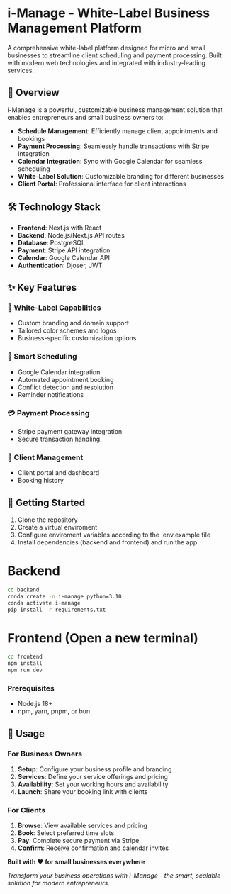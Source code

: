 # i-Manage - White-Label Business Management Platform

A comprehensive white-label platform designed for micro and small businesses to streamline client scheduling and payment processing. Built with modern web technologies and integrated with industry-leading services.

## 🚀 Overview

i-Manage is a powerful, customizable business management solution that enables entrepreneurs and small business owners to:

- **Schedule Management**: Efficiently manage client appointments and bookings
- **Payment Processing**: Seamlessly handle transactions with Stripe integration
- **Calendar Integration**: Sync with Google Calendar for seamless scheduling
- **White-Label Solution**: Customizable branding for different businesses
- **Client Portal**: Professional interface for client interactions

## 🛠️ Technology Stack

- **Frontend**: Next.js with React
- **Backend**: Node.js/Next.js API routes
- **Database**: PostgreSQL
- **Payment**: Stripe API integration
- **Calendar**: Google Calendar API
- **Authentication**: Djoser, JWT

## ✨ Key Features

### 🔐 White-Label Capabilities

- Custom branding and domain support
- Tailored color schemes and logos
- Business-specific customization options

### 📅 Smart Scheduling

- Google Calendar integration
- Automated appointment booking
- Conflict detection and resolution
- Reminder notifications

### 💳 Payment Processing

- Stripe payment gateway integration
- Secure transaction handling

### 👥 Client Management

- Client portal and dashboard
- Booking history

## 🚀 Getting Started

1. Clone the repository
2. Create a virtual enviroment
3. Configure enviroment variables according to the .env.example file
4. Install dependencies (backend and frontend) and run the app

# Backend

```bash
cd backend
conda create -n i-manage python=3.10
conda activate i-manage
pip install -r requirements.txt
```

# Frontend (Open a new terminal)

```bash
cd frontend
npm install
npm run dev
```

### Prerequisites

- Node.js 18+
- npm, yarn, pnpm, or bun

## 📱 Usage

### For Business Owners

1. **Setup**: Configure your business profile and branding
2. **Services**: Define your service offerings and pricing
3. **Availability**: Set your working hours and availability
4. **Launch**: Share your booking link with clients

### For Clients

1. **Browse**: View available services and pricing
2. **Book**: Select preferred time slots
3. **Pay**: Complete secure payment via Stripe
4. **Confirm**: Receive confirmation and calendar invites

**Built with ❤️ for small businesses everywhere**

_Transform your business operations with i-Manage - the smart, scalable solution for modern entrepreneurs._
